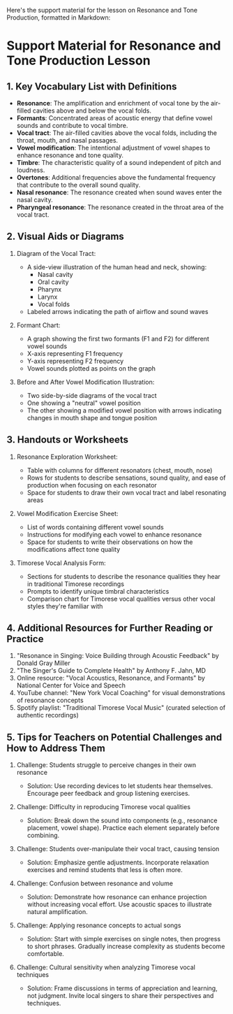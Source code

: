 Here's the support material for the lesson on Resonance and Tone Production, formatted in Markdown:

# Support Material for Resonance and Tone Production Lesson

## 1. Key Vocabulary List with Definitions

- **Resonance**: The amplification and enrichment of vocal tone by the air-filled cavities above and below the vocal folds.
- **Formants**: Concentrated areas of acoustic energy that define vowel sounds and contribute to vocal timbre.
- **Vocal tract**: The air-filled cavities above the vocal folds, including the throat, mouth, and nasal passages.
- **Vowel modification**: The intentional adjustment of vowel shapes to enhance resonance and tone quality.
- **Timbre**: The characteristic quality of a sound independent of pitch and loudness.
- **Overtones**: Additional frequencies above the fundamental frequency that contribute to the overall sound quality.
- **Nasal resonance**: The resonance created when sound waves enter the nasal cavity.
- **Pharyngeal resonance**: The resonance created in the throat area of the vocal tract.

## 2. Visual Aids or Diagrams

1. Diagram of the Vocal Tract:
   - A side-view illustration of the human head and neck, showing:
     - Nasal cavity
     - Oral cavity
     - Pharynx
     - Larynx
     - Vocal folds
   - Labeled arrows indicating the path of airflow and sound waves

2. Formant Chart:
   - A graph showing the first two formants (F1 and F2) for different vowel sounds
   - X-axis representing F1 frequency
   - Y-axis representing F2 frequency
   - Vowel sounds plotted as points on the graph

3. Before and After Vowel Modification Illustration:
   - Two side-by-side diagrams of the vocal tract
   - One showing a "neutral" vowel position
   - The other showing a modified vowel position with arrows indicating changes in mouth shape and tongue position

## 3. Handouts or Worksheets

1. Resonance Exploration Worksheet:
   - Table with columns for different resonators (chest, mouth, nose)
   - Rows for students to describe sensations, sound quality, and ease of production when focusing on each resonator
   - Space for students to draw their own vocal tract and label resonating areas

2. Vowel Modification Exercise Sheet:
   - List of words containing different vowel sounds
   - Instructions for modifying each vowel to enhance resonance
   - Space for students to write their observations on how the modifications affect tone quality

3. Timorese Vocal Analysis Form:
   - Sections for students to describe the resonance qualities they hear in traditional Timorese recordings
   - Prompts to identify unique timbral characteristics
   - Comparison chart for Timorese vocal qualities versus other vocal styles they're familiar with

## 4. Additional Resources for Further Reading or Practice

1. "Resonance in Singing: Voice Building through Acoustic Feedback" by Donald Gray Miller
2. "The Singer's Guide to Complete Health" by Anthony F. Jahn, MD
3. Online resource: "Vocal Acoustics, Resonance, and Formants" by National Center for Voice and Speech
4. YouTube channel: "New York Vocal Coaching" for visual demonstrations of resonance concepts
5. Spotify playlist: "Traditional Timorese Vocal Music" (curated selection of authentic recordings)

## 5. Tips for Teachers on Potential Challenges and How to Address Them

1. Challenge: Students struggle to perceive changes in their own resonance
   - Solution: Use recording devices to let students hear themselves. Encourage peer feedback and group listening exercises.

2. Challenge: Difficulty in reproducing Timorese vocal qualities
   - Solution: Break down the sound into components (e.g., resonance placement, vowel shape). Practice each element separately before combining.

3. Challenge: Students over-manipulate their vocal tract, causing tension
   - Solution: Emphasize gentle adjustments. Incorporate relaxation exercises and remind students that less is often more.

4. Challenge: Confusion between resonance and volume
   - Solution: Demonstrate how resonance can enhance projection without increasing vocal effort. Use acoustic spaces to illustrate natural amplification.

5. Challenge: Applying resonance concepts to actual songs
   - Solution: Start with simple exercises on single notes, then progress to short phrases. Gradually increase complexity as students become comfortable.

6. Challenge: Cultural sensitivity when analyzing Timorese vocal techniques
   - Solution: Frame discussions in terms of appreciation and learning, not judgment. Invite local singers to share their perspectives and techniques.